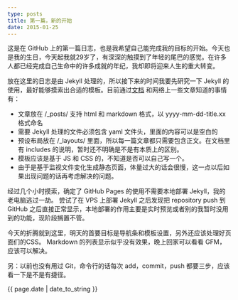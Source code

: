 ```yaml
---
type: posts
title: 第一篇，新的开始
date: 2015-01-25
---
```

这是在 GitHub 上的第一篇日志，也是我希望自己能完成我的目标的开始。今天也是我的生日，今天起我就29岁了，有深深的触摸到了年轻的尾巴的感觉。在许多人都已经完成自己生命中的许多成就的年纪，我却即将迎来人生的重大转变。

放在这里的日志是由 Jekyll 处理的，所以接下来的时间我要先研究一下 Jekyll 的使用，最好能够摸索出合适的模板。目前通过[文档](http://jekyllrb.com/docs/) 和网络上一些文章知道的事情有：

- 文章放在 /_posts/ 支持 html 和 markdown 格式，以 yyyy-mm-dd-title.xx 格式命名
- 需要 Jekyll 处理的文件必须包含 yaml 文件头，里面的内容可以是空白的
- 预设布局放在 /_layouts/ 里面，所以每一篇文章都只需要包含正文。在文档里有 includes 的说明，暂时还不明确是不是有本质上的区别。
- 模板应该是基于 JS 和 CSS 的，不知道是否可以自己写一个。
- 由于是基于监视文件变化生成静态页面，体量过大的话会很慢，这一点以后如果出现问题的话再考虑解决的问题。

经过几个小时摸索，确定了 GitHub Pages 的使用不需要本地部署 Jekyll，我的老电脑逃过一劫。 尝试了在 VPS 上部署 Jekyll 之后发现把 repository push 到 GitHub 之后直接正常显示，本地部署的作用主要是实时预览或者别的我暂时没用到的功能，现阶段搁置不管。

今天的折腾就到这里，明天的首要目标是导航条和模板设置，另外还应该处理好页面们的CSS。 Markdown 的列表显示似乎没有效果，晚上回家可以看看 GFM， 应该可以解决。

另：以前也没有用过 Git，命令行的话每次 add，commit，push 都要三步，应该看一下是不是有捷径。

{{ page.date | date_to_string }}
